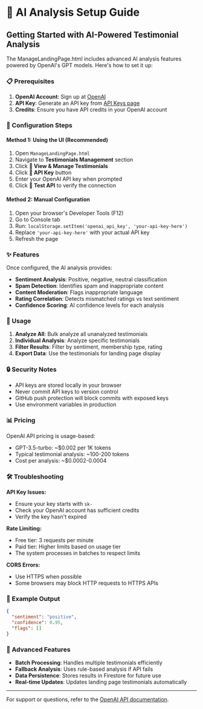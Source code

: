 # 🤖 AI Analysis Setup Guide

## Getting Started with AI-Powered Testimonial Analysis

The ManageLandingPage.html includes advanced AI analysis features powered by OpenAI's GPT models. Here's how to set it up:

### 📋 Prerequisites

1. **OpenAI Account**: Sign up at [OpenAI](https://platform.openai.com/)
2. **API Key**: Generate an API key from [API Keys page](https://platform.openai.com/api-keys)
3. **Credits**: Ensure you have API credits in your OpenAI account

### 🔧 Configuration Steps

#### Method 1: Using the UI (Recommended)
1. Open `ManageLandingPage.html`
2. Navigate to **Testimonials Management** section
3. Click **🤖 View & Manage Testimonials**
4. Click **🔑 API Key** button
5. Enter your OpenAI API key when prompted
6. Click **🧪 Test API** to verify the connection

#### Method 2: Manual Configuration
1. Open your browser's Developer Tools (F12)
2. Go to Console tab
3. Run: `localStorage.setItem('openai_api_key', 'your-api-key-here')`
4. Replace `'your-api-key-here'` with your actual API key
5. Refresh the page

### ✨ Features

Once configured, the AI analysis provides:

- **Sentiment Analysis**: Positive, negative, neutral classification
- **Spam Detection**: Identifies spam and inappropriate content
- **Content Moderation**: Flags inappropriate language
- **Rating Correlation**: Detects mismatched ratings vs text sentiment
- **Confidence Scoring**: AI confidence levels for each analysis

### 🎯 Usage

1. **Analyze All**: Bulk analyze all unanalyzed testimonials
2. **Individual Analysis**: Analyze specific testimonials
3. **Filter Results**: Filter by sentiment, membership type, rating
4. **Export Data**: Use the testimonials for landing page display

### 🔒 Security Notes

- API keys are stored locally in your browser
- Never commit API keys to version control
- GitHub push protection will block commits with exposed keys
- Use environment variables in production

### 📊 Pricing

OpenAI API pricing is usage-based:
- GPT-3.5-turbo: ~$0.002 per 1K tokens
- Typical testimonial analysis: ~100-200 tokens
- Cost per analysis: ~$0.0002-0.0004

### 🛠️ Troubleshooting

**API Key Issues:**
- Ensure your key starts with `sk-`
- Check your OpenAI account has sufficient credits
- Verify the key hasn't expired

**Rate Limiting:**
- Free tier: 3 requests per minute
- Paid tier: Higher limits based on usage tier
- The system processes in batches to respect limits

**CORS Errors:**
- Use HTTPS when possible
- Some browsers may block HTTP requests to HTTPS APIs

### 📝 Example Output

```json
{
  "sentiment": "positive",
  "confidence": 0.95,
  "flags": []
}
```

### 🚀 Advanced Features

- **Batch Processing**: Handles multiple testimonials efficiently
- **Fallback Analysis**: Uses rule-based analysis if API fails
- **Data Persistence**: Stores results in Firestore for future use
- **Real-time Updates**: Updates landing page testimonials automatically

---

For support or questions, refer to the [OpenAI API documentation](https://platform.openai.com/docs).
